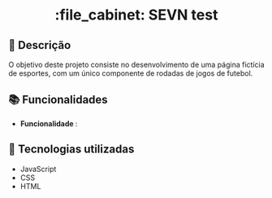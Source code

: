 <h1 align="center">:file_cabinet: SEVN test</h1>

## :memo: Descrição
O objetivo deste projeto consiste no desenvolvimento de uma página fictícia de esportes, com um único componente de rodadas de jogos de futebol. 

## :books: Funcionalidades
* <b>Funcionalidade </b>: 

## :wrench: Tecnologias utilizadas
* JavaScript
* CSS
* HTML


